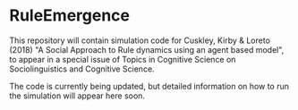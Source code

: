 # RuleEmergence
This repository will contain simulation code for Cuskley, Kirby & Loreto (2018) "A Social Approach to Rule dynamics using an agent based model", to appear in a special issue of Topics in Cognitive Science on Sociolinguistics and Cognitive Science.

The code is currently being updated, but detailed information on how to run the simulation will appear here soon.

